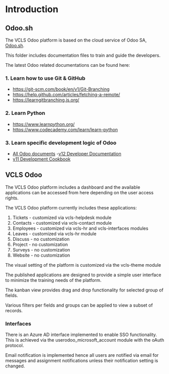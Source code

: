 # Introduction
## Odoo.sh

The VCLS Odoo platform is based on the cloud service of Odoo SA, [Odoo.sh](https://www.odoo.com/documentation/user/12.0/odoo_sh/documentation.html).

This folder includes documentation files to train and guide the developers.

The latest Odoo related documentations can be found here:

### 1. Learn how to use Git & GitHub
- https://git-scm.com/book/en/v1/Git-Branching
- https://help.github.com/articles/fetching-a-remote/
- https://learngitbranching.js.org/

### 2. Learn Python
- https://www.learnpython.org/
- https://www.codecademy.com/learn/learn-python

### 3. Learn specific development logic of Odoo

- [All Odoo documents](https://www.odoo.com/page/docs)
-[v12 Developer Documentation](https://www.odoo.com/documentation/12.0/index.html)
- [v11 Development Cookbook](https://teams.microsoft.com/l/file/4381D3BE-8E40-42E7-A699-654A013D33AB?tenantId=95f5d6d4-d54f-4f35-941c-691373eea2ac&fileType=pdf&objectUrl=https%3A%2F%2Fvcls.sharepoint.com%2Fsites%2FOdoo%2FShared%20Documents%2FGeneral%2FODOO_11_DEVELOPMENT_COOKBOOK_SECOND_EDITION.pdf&baseUrl=https%3A%2F%2Fvcls.sharepoint.com%2Fsites%2FOdoo&serviceName=teams&threadId=19:bd86cb5ef39d4fbd9b89ae12ea02205f@thread.skype&groupId=94e789f6-3f5d-4230-a9c2-6cdd9a729463)


## VCLS Odoo

The VCLS Odoo platform includes a dashboard and the available applications can be accessed from here depending on the user access rights.

The VCLS Odoo platform currently includes these applications:

1.	Tickets - customized via vcls-helpdesk module
2.	Contacts - customized via vcls-contact module
3.	Employees - customized via vcls-hr and vcls-interfaces modules
4.	Leaves - customized via vcls-hr module
5.	Discuss - no customization 
6.	Project - no customization
7.	Surveys - no customization
8.  Website - no customization

The visual setting of the platform is customized via the vcls-theme module

The published applications are designed to provide a simple user interface to minimize the training needs of the platform.

The kanban view provides drag and drop functionality for selected group of fields.

Various filters per fields and groups can be applied to view a subset of records.

### Interfaces

There is an Azure AD interface implemented to enable SSO functionality. 
This is achieved via the userodoo_microsoft_account module with the oAuth protocol.

Email notification is implemented hence all users are notified via email for messages and assignment notifications unless their notification setting is changed.
